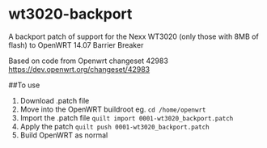 # wt3020-backport
A backport patch of support for the Nexx WT3020 (only those with 8MB of flash) to OpenWRT 14.07 Barrier Breaker

Based on code from Openwrt changeset 42983 
https://dev.openwrt.org/changeset/42983

##To use
1. Download .patch file
2. Move into the OpenWRT buildroot
eg. `cd /home/openwrt`
3. Import the .patch file
`quilt import 0001-wt3020_backport.patch`
4. Apply the patch
`quilt push 0001-wt3020_backport.patch`
5. Build OpenWRT as normal
